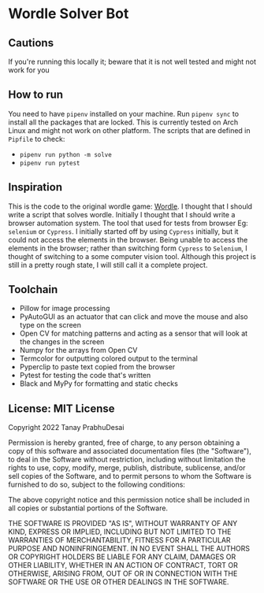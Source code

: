 Wordle Solver Bot
=================

Cautions
--------
If you're running this locally it; beware that it is not well tested and might not work for you


How to run
----------
You need to have `pipenv` installed on your machine. Run `pipenv sync` to install all the packages
that are locked. This is currently tested on Arch Linux and might not work on other platform.
The scripts that are defined in `Pipfile` to check:
- `pipenv run python -m solve`
- `pipenv run pytest`

Inspiration
-----------
This is the code to the original wordle game: [Wordle](https://github.com/coolbutuseless/wordle).
I thought that I should write a script that solves wordle.
Initially I thought that I should write a browser automation system.
The tool that used for tests from browser Eg: `selenium` or `Cypress`.
I initially started off by using `Cypress` initially, but it could not access the elements in the browser.
Being unable to access the elements in the browser; rather than switching form `Cypress` to `Selenium`,
I thought of switching to a some computer vision tool.
Although this project is still in a pretty rough state, I will still call it a complete project.

Toolchain
---------
- Pillow for image processing
- PyAutoGUI as an actuator that can click and move the mouse and also type on the screen
- Open CV for matching patterns and acting as a sensor that will look at the changes in the screen
- Numpy for the arrays from Open CV
- Termcolor for outputting colored output to the terminal
- Pyperclip to paste text copied from the browser
- Pytest for testing the code that's written
- Black and MyPy for formatting and static checks

License: MIT License
--------------------

Copyright 2022 Tanay PrabhuDesai

Permission is hereby granted, free of charge,
to any person obtaining a copy of this software and
associated documentation files (the "Software"),
to deal in the Software without restriction, including
without limitation the rights to use, copy, modify,
merge, publish, distribute, sublicense, and/or sell
copies of the Software, and to permit persons to whom
the Software is furnished to do so, subject to the
following conditions:

The above copyright notice and this permission
notice shall be included in all copies or substantial
portions of the Software.

THE SOFTWARE IS PROVIDED "AS IS", WITHOUT WARRANTY
OF ANY KIND, EXPRESS OR IMPLIED, INCLUDING BUT NOT
LIMITED TO THE WARRANTIES OF MERCHANTABILITY, FITNESS
FOR A PARTICULAR PURPOSE AND NONINFRINGEMENT. IN NO
EVENT SHALL THE AUTHORS OR COPYRIGHT HOLDERS BE LIABLE
FOR ANY CLAIM, DAMAGES OR OTHER LIABILITY, WHETHER IN
AN ACTION OF CONTRACT, TORT OR OTHERWISE, ARISING FROM,
OUT OF OR IN CONNECTION WITH THE SOFTWARE OR THE USE
OR OTHER DEALINGS IN THE SOFTWARE.
